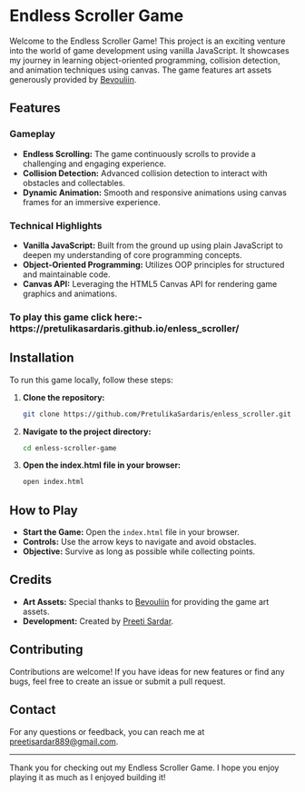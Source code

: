 # Endless Scroller Game

Welcome to the Endless Scroller Game! This project is an exciting venture into the world of game development using vanilla JavaScript. It showcases my journey in learning object-oriented programming, collision detection, and animation techniques using canvas. The game features art assets generously provided by [Bevouliin](https://bevouliin.com/).

## Features

### Gameplay
- **Endless Scrolling:** The game continuously scrolls to provide a challenging and engaging experience.
- **Collision Detection:** Advanced collision detection to interact with obstacles and collectables.
- **Dynamic Animation:** Smooth and responsive animations using canvas frames for an immersive experience.

### Technical Highlights
- **Vanilla JavaScript:** Built from the ground up using plain JavaScript to deepen my understanding of core programming concepts.
- **Object-Oriented Programming:** Utilizes OOP principles for structured and maintainable code.
- **Canvas API:** Leveraging the HTML5 Canvas API for rendering game graphics and animations.

<h3> To  play this game click here:- https://pretulikasardaris.github.io/enless_scroller/ </h3>

## Installation

To run this game locally, follow these steps:

1. **Clone the repository:**
   ```bash
   git clone https://github.com/PretulikaSardaris/enless_scroller.git
   ```
2. **Navigate to the project directory:**
   ```bash
   cd enless-scroller-game
   ```
3. **Open the index.html file in your browser:**
   ```bash
   open index.html
   ```

## How to Play

- **Start the Game:** Open the `index.html` file in your browser.
- **Controls:** Use the arrow keys to navigate and avoid obstacles.
- **Objective:** Survive as long as possible while collecting points.

## Credits

- **Art Assets:** Special thanks to [Bevouliin](https://bevouliin.com/) for providing the game art assets.
- **Development:** Created by [Preeti Sardar](https://github.com/PretulikaSardaris).

## Contributing

Contributions are welcome! If you have ideas for new features or find any bugs, feel free to create an issue or submit a pull request.



## Contact

For any questions or feedback, you can reach me at [preetisardar889@gmail.com](preetisardar889@gmail.com).

---

Thank you for checking out my Endless Scroller Game. I hope you enjoy playing it as much as I enjoyed building it!
